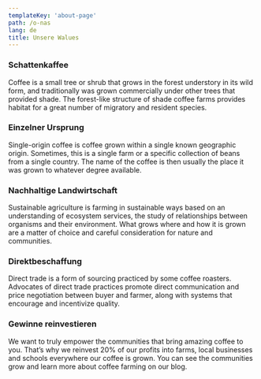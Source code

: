 ```yaml
---
templateKey: 'about-page'
path: /o-nas
lang: de
title: Unsere Walues
---
```

### Schattenkaffee
Coffee is a small tree or shrub that grows in the forest understory in its wild form, and traditionally was grown commercially under other trees that provided shade. The forest-like structure of shade coffee farms provides habitat for a great number of migratory and resident species.

### Einzelner Ursprung
Single-origin coffee is coffee grown within a single known geographic origin. Sometimes, this is a single farm or a specific collection of beans from a single country. The name of the coffee is then usually the place it was grown to whatever degree available.

### Nachhaltige Landwirtschaft
Sustainable agriculture is farming in sustainable ways based on an understanding of ecosystem services, the study of relationships between organisms and their environment. What grows where and how it is grown are a matter of choice and careful consideration for nature and communities.

### Direktbeschaffung
Direct trade is a form of sourcing practiced by some coffee roasters. Advocates of direct trade practices promote direct communication and price negotiation between buyer and farmer, along with systems that encourage and incentivize quality.

### Gewinne reinvestieren
We want to truly empower the communities that bring amazing coffee to you. That’s why we reinvest 20% of our profits into farms, local businesses and schools everywhere our coffee is grown. You can see the communities grow and learn more about coffee farming on our blog.
